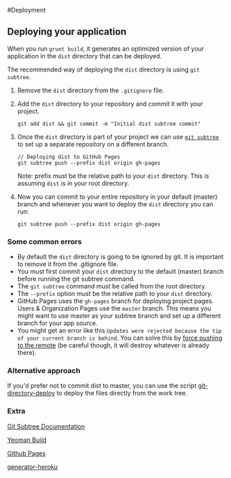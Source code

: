 #Deployment

## Deploying your application

When you run ```grunt build```, it generates an optimized version of your application in the ```dist``` directory that can be deployed.

The recommended way of deploying the ```dist``` directory is using ```git subtree```.

1. Remove the ```dist``` directory from the ```.gitignore``` file.


2. Add the ```dist``` directory to your repository and commit it with your project.

   ```
   git add dist && git commit -m "Initial dist subtree commit"
   ```

3. Once the ```dist``` directory is part of your project we can use [```git subtree```](https://github.com/apenwarr/git-subtree) to set up a separate repository on a different branch.

   ```
   // Deploying dist to GitHub Pages
   git subtree push --prefix dist origin gh-pages
   ```

   Note: prefix must be the relative path to your ```dist``` directory. This is assuming ```dist``` is in your root directory.


4. Now you can commit to your entire repository in your default (master) branch and whenever you want to deploy the ```dist``` directory you can run:

   ```
   git subtree push --prefix dist origin gh-pages
   ```

### Some common errors
 * By default the ```dist``` directory is going to be ignored by git. It is important to remove it from the .gitignore file.
 * You must first commit your ```dist``` directory to the default (master) branch before running the git subtree command.
 * The ```git subtree``` command must be called from the root directory.
 * The ```--prefix``` option must be the relative path to your ```dist``` directory.
 * GitHub Pages uses the ```gh-pages``` branch for deploying project pages. Users & Organization Pages use the ```master``` branch. This means you might want to use master as your subtree branch and set up a different branch for your app source.
 * You might get an error like this `Updates were rejected because the tip of your current branch is behind`. You can solve this by [force pushing to the remote](http://stackoverflow.com/a/13403588/64949) (be careful though, it will destroy whatever is already there).

### Alternative approach
If you'd prefer not to commit dist to master, you can use the script [git-directory-deploy](https://github.com/X1011/git-directory-deploy) to deploy the files directly from the work tree.

### Extra
 [Git Subtree Documentation](https://github.com/git/git/blob/master/contrib/subtree/git-subtree.txt)

 [Yeoman Build](https://github.com/yeoman/yeoman/wiki/yeoman-build)

 [Github Pages](https://help.github.com/articles/user-organization-and-project-pages)

 [generator-heroku](https://github.com/passy/generator-heroku)